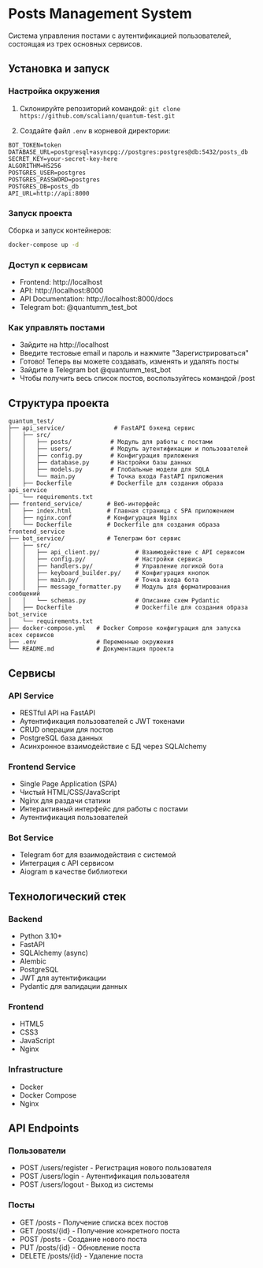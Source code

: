 # Posts Management System

Система управления постами с аутентификацией пользователей, состоящая из трех основных сервисов.

## Установка и запуск


### Настройка окружения

1. Склонируйте репозиторий командой: `git clone https://github.com/scaliann/quantum-test.git`

2. Создайте файл `.env` в корневой директории:
```env
BOT_TOKEN=token
DATABASE_URL=postgresql+asyncpg://postgres:postgres@db:5432/posts_db
SECRET_KEY=your-secret-key-here
ALGORITHM=HS256
POSTGRES_USER=postgres
POSTGRES_PASSWORD=postgres
POSTGRES_DB=posts_db
API_URL=http://api:8000
```

### Запуск проекта

Сборка и запуск контейнеров:
```bash
docker-compose up -d
```

### Доступ к сервисам

- Frontend: http://localhost
- API: http://localhost:8000
- API Documentation: http://localhost:8000/docs
- Telegram bot: @quantumm_test_bot

### Как управлять постами

- Зайдите на http://localhost
- Введите тестовые email и пароль и нажмите "Зарегистрироваться"
- Готово! Теперь вы можете создавать, изменять и удалять посты
- Зайдите в Telegram bot @quantumm_test_bot
- Чтобы получить весь список постов, воспользуйтесь командой /post

## Структура проекта

```
quantum_test/
├── api_service/              # FastAPI бэкенд сервис
│   ├── src/
│   │   ├── posts/           # Модуль для работы с постами
│   │   ├── users/           # Модуль аутентификации и пользователей
│   │   ├── config.py        # Конфигурация приложения
│   │   ├── database.py      # Настройки базы данных
│   │   ├── models.py        # Глобальные модели для SQLA
│   │   └── main.py          # Точка входа FastAPI приложения
│   ├── Dockerfile           # Dockerfile для создания образа api_service
│   └── requirements.txt
├── frontend_service/       # Веб-интерфейс
│   ├── index.html          # Главная страница с SPA приложением
│   ├── nginx.conf          # Конфигурация Nginx
│   └── Dockerfile          # Dockerfile для создания образа frontend_service
├── bot_service/            # Телеграм бот сервис
│   ├── src/
│   │   ├── api_client.py/          # Взаимодействие с API сервисом
│   │   ├── config.py/              # Настройки сервиса
│   │   ├── handlers.py/            # Управление логикой бота
│   │   ├── keyboard_builder.py/    # Конфигурация кнопок
│   │   ├── main.py/                # Точка входа бота
│   │   ├── message_formatter.py    # Модуль для форматирования сообщений
│   │   └── schemas.py              # Описание схем Pydantic
│   ├── Dockerfile                  # Dockerfile для создания образа bot_service
│   └── requirements.txt
├── docker-compose.yml   # Docker Compose конфигурация для запуска всех сервисов
├── .env                 # Переменные окружения
└── README.md            # Документация проекта
```

## Сервисы

### API Service
- RESTful API на FastAPI
- Аутентификация пользователей с JWT токенами
- CRUD операции для постов
- PostgreSQL база данных
- Асинхронное взаимодействие с БД через SQLAlchemy

### Frontend Service
- Single Page Application (SPA)
- Чистый HTML/CSS/JavaScript
- Nginx для раздачи статики
- Интерактивный интерфейс для работы с постами
- Аутентификация пользователей

### Bot Service
- Telegram бот для взаимодействия с системой
- Интеграция с API сервисом
- Aiogram в качестве библиотеки

## Технологический стек

### Backend
- Python 3.10+
- FastAPI
- SQLAlchemy (async)
- Alembic
- PostgreSQL
- JWT для аутентификации
- Pydantic для валидации данных

### Frontend
- HTML5
- CSS3
- JavaScript
- Nginx

### Infrastructure
- Docker
- Docker Compose
- Nginx


## API Endpoints

### Пользователи
- POST /users/register - Регистрация нового пользователя
- POST /users/login - Аутентификация пользователя
- POST /users/logout - Выход из системы

### Посты
- GET /posts - Получение списка всех постов
- GET /posts/{id} - Получение конкретного поста
- POST /posts - Создание нового поста
- PUT /posts/{id} - Обновление поста
- DELETE /posts/{id} - Удаление поста
